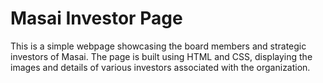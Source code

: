 # Masai Investor Page

This is a simple webpage showcasing the board members and strategic investors of Masai. The page is built using HTML and CSS, displaying the images and details of various investors associated with the organization.
